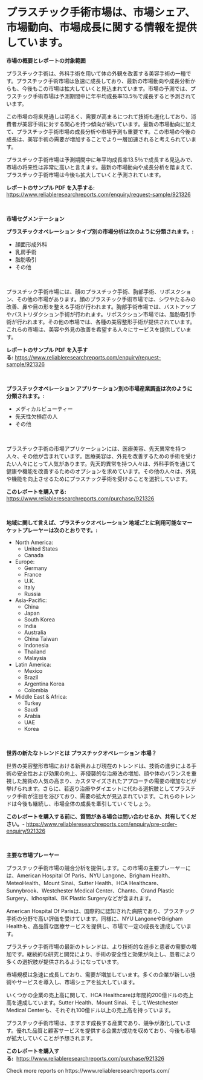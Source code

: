 <p><h1>プラスチック手術市場は、市場シェア、市場動向、市場成長に関する情報を提供しています。</h1></p><p><strong>市場の概要とレポートの対象範囲</strong></p>
<p><p>プラスチック手術は、外科手術を用いて体の外観を改善する美容手術の一種です。プラスチック手術市場は急速に成長しており、最新の市場動向や成長分析からも、今後もこの市場は拡大していくと見込まれています。市場の予測では、プラスチック手術市場は予測期間中に年平均成長率13.5％で成長すると予測されています。</p><p>この市場の将来見通しは明るく、需要が高まるにつれて技術も進化しており、消費者が美容手術に対する関心を持つ傾向が続いています。最新の市場動向に加えて、プラスチック手術市場の成長分析や市場予測も重要です。この市場の今後の成長は、美容手術の需要が増加することでより一層加速されると考えられています。</p><p>プラスチック手術市場は予測期間中に年平均成長率13.5％で成長する見込みで、市場の将来性は非常に高いと言えます。最新の市場動向や成長分析を踏まえて、プラスチック手術市場は今後も拡大していくと予測されています。</p></p>
<p><strong>レポートのサンプル PDF を入手する:</strong> <a href="https://www.reliableresearchreports.com/enquiry/request-sample/921326">https://www.reliableresearchreports.com/enquiry/request-sample/921326</a></p>
<p>&nbsp;</p>
<p><strong>市場セグメンテーション</strong></p>
<p><strong>プラスチックオペレーション タイプ別の市場分析は次のように分類されます。:</strong></p>
<p><ul><li>顔面形成外科</li><li>乳房手術</li><li>脂肪吸引</li><li>その他</li></ul></p>
<p>&nbsp;</p>
<p><p>プラスチック手術市場には、顔のプラスチック手術、胸部手術、リポスクション、その他の市場があります。顔のプラスチック手術市場では、シワやたるみの改善、鼻や目の形を整える手術が行われます。胸部手術市場では、バストアップやバストリダクション手術が行われます。リポスクション市場では、脂肪吸引手術が行われます。その他の市場では、各種の美容整形手術が提供されています。これらの市場は、美容や外見の改善を希望する人々にサービスを提供しています。</p></p>
<p><strong>レポートのサンプル PDF を入手する:</strong>&nbsp;<a href="https://www.reliableresearchreports.com/enquiry/request-sample/921326">https://www.reliableresearchreports.com/enquiry/request-sample/921326</a></p>
<p>&nbsp;</p>
<p><strong> プラスチックオペレーション アプリケーション別の市場産業調査は次のように分類されます。:</strong></p>
<p><ul><li>メディカルビューティー</li><li>先天性欠損症の人</li><li>その他</li></ul></p>
<p>&nbsp;</p>
<p><p>プラスチック手術の市場アプリケーションには、医療美容、先天異常を持つ人々、その他が含まれています。医療美容は、外見を改善するための手術を受けたい人々にとって人気があります。先天的異常を持つ人々は、外科手術を通じて健康や機能を改善するためのオプションを求めています。その他の人々は、外見や機能を向上させるためにプラスチック手術を受けることを選択しています。</p></p>
<p><strong>このレポートを購入する:</strong>&nbsp; <a href="https://www.reliableresearchreports.com/purchase/921326">https://www.reliableresearchreports.com/purchase/921326</a></p>
<p>&nbsp;</p>
<p><strong>地域に関して言えば、プラスチックオペレーション 地域ごとに利用可能なマーケットプレーヤーは次のとおりです。:</strong></p>
<p><ul>
    <li>
        North America:
        <ul>
            <li>United States</li>
            <li>Canada</li>
        </ul>
    </li>
    <li>
        Europe:
        <ul>
            <li>Germany</li>
            <li>France</li>
            <li>U.K.</li>
            <li>Italy</li>
            <li>Russia</li>
        </ul>
    </li>
    <li>
        Asia-Pacific:
        <ul>
            <li>China</li>
            <li>Japan</li>
            <li>South Korea</li>
            <li>India</li>
            <li>Australia</li>
            <li>China Taiwan</li>
            <li>Indonesia</li>
            <li>Thailand</li>
            <li>Malaysia</li>
        </ul>
    </li>
    <li>
        Latin America:
        <ul>
            <li>Mexico</li>
            <li>Brazil</li>
            <li>Argentina Korea</li>
            <li>Colombia</li>
        </ul>
    </li>
    <li>
        Middle East & Africa:
        <ul>
            <li>Turkey</li>
            <li>Saudi</li>
            <li>Arabia</li>
            <li>UAE</li>
            <li>Korea</li>
        </ul>
    </li>
    </ul></p>
<p>&nbsp;</p>
<p><strong>世界の新たなトレンドとは プラスチックオペレーション 市場？</strong></p>
<p><p>世界の美容整形市場における新興および現在のトレンドは、技術の進歩による手術の安全性および効果の向上、非侵襲的な治療法の増加、顔や体のバランスを重視した施術の人気の高まり、カスタマイズされたアプローチの需要の増加などが挙げられます。さらに、若返り治療やダイエットに代わる選択肢としてプラスチック手術が注目を浴びており、需要の拡大が見込まれています。これらのトレンドは今後も継続し、市場全体の成長を牽引していくでしょう。</p></p>
<p><strong>このレポートを購入する前に、質問がある場合は問い合わせるか、共有してください。</strong>- <a href="https://www.reliableresearchreports.com/enquiry/pre-order-enquiry/921326">https://www.reliableresearchreports.com/enquiry/pre-order-enquiry/921326</a></p>
<p>&nbsp;</p>
<p><strong>主要な市場プレーヤー</strong></p>
<p><p>プラスチック手術市場の競合分析を提供します。この市場の主要プレーヤーには、American Hospital Of Paris、NYU Langone、Brigham Health、MeteoHealth、Mount Sinai、Sutter Health、HCA Healthcare、Sunnybrook、Westchester Medical Center、Chanto、Grand Plastic Surgery、Idhospital、BK Plastic Surgeryなどが含まれます。</p><p>American Hospital Of Parisは、国際的に認知された病院であり、プラスチック手術の分野で高い評価を受けています。同様に、NYU LangoneやBrigham Healthも、高品質な医療サービスを提供し、市場で一定の成長を達成しています。</p><p>プラスチック手術市場の最新のトレンドは、より技術的な進歩と患者の需要の増加です。継続的な研究と開発により、手術の安全性と効果が向上し、患者により多くの選択肢が提供されるようになっています。</p><p>市場規模は急速に成長しており、需要が増加しています。多くの企業が新しい技術やサービスを導入し、市場シェアを拡大しています。</p><p>いくつかの企業の売上高に関して、HCA Healthcareは年間約200億ドルの売上高を達成しています。Sutter Health、Mount Sinai、そしてWestchester Medical Centerも、それぞれ100億ドル以上の売上高を持っています。</p><p>プラスチック手術市場は、ますます成長する産業であり、競争が激化しています。優れた品質と顧客サービスを提供する企業が成功を収めており、今後も市場が拡大していくことが予想されます。</p></p>
<p><strong>このレポートを購入する:</strong>&nbsp;&nbsp;<a href="https://www.reliableresearchreports.com/purchase/921326">https://www.reliableresearchreports.com/purchase/921326</a></p>
<p>Check more reports on https://www.reliableresearchreports.com/</p>